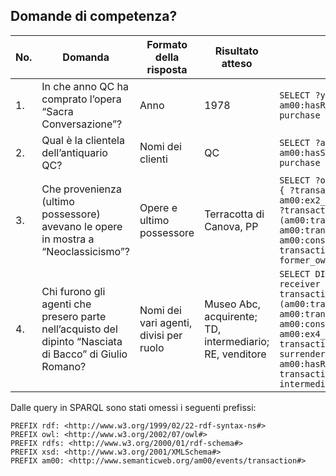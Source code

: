 ## Domande di competenza?

| No. | Domanda                                                                                                 | Formato della risposta                 | Risultato atteso                                        | SPARQL                                                                                                                                                                                                                                                                                                                           |
|-----|---------------------------------------------------------------------------------------------------------|----------------------------------------|---------------------------------------------------------|----------------------------------------------------------------------------------------------------------------------------------------------------------------------------------------------------------------------------------------------------------------------------------------------------------------------------------|
| 1.  | In che anno QC ha comprato l’opera “Sacra Conversazione”?                                               | Anno                                   | 1978                                                    | ``` SELECT ?year  WHERE { ?purchase am00:hasReceiver am00:ex1_QC. ?purchase am00:hasDate ?year. } ```                                                                                                                                                                                                                            |
| 2.  | Qual è la clientela dell’antiquario QC?                                                                 | Nomi dei clienti                       | QC                                                      | ``` SELECT ?agent  WHERE { ?purchase am00:hasSurrender am00:ex1_ST. ?purchase am00:hasReceiver ?agent. } ```                                                                                                                                                                                                                     |
| 3.  | Che provenienza (ultimo possessore) avevano le opere in mostra a “Neoclassicismo”?                      | Opere e ultimo possessore              | Terracotta di Canova, PP                                | ``` SELECT ?object ?former_owner  WHERE { ?transaction am00:hasPurpose am00:ex2_exhibition_neoclassicismo. ?transaction (am00:transfersCustodyOf \| am00:transfersPropertyOf) / am00:consistsOf ?object. ?transaction am00:hasSurrender ?former_owner }  ```                                                                     |
| 4.  | Chi furono gli agenti che presero parte nell’acquisto del dipinto “Nasciata di Bacco” di Giulio Romano? | Nomi dei vari agenti, divisi per ruolo | Museo Abc, acquirente; TD, intermediario; RE, venditore | ``` SELECT DISTINCT ?surrender ?receiver ?intermediary  WHERE { ?transaction (am00:transfersCustodyOf \| am00:transfersPropertyOf) / am00:consistsOf am00:ex4_nascita_bacco_gromano. ?transaction am00:hasSurrender ?surrender. ?transaction am00:hasReceiver ?receiver. ?transaction am00:hasIntermediary ?intermediary. }  ``` |                                                                                            |


Dalle query in SPARQL sono stati omessi i seguenti prefissi:
```
PREFIX rdf: <http://www.w3.org/1999/02/22-rdf-syntax-ns#>
PREFIX owl: <http://www.w3.org/2002/07/owl#>
PREFIX rdfs: <http://www.w3.org/2000/01/rdf-schema#>
PREFIX xsd: <http://www.w3.org/2001/XMLSchema#>
PREFIX am00: <http://www.semanticweb.org/am00/events/transaction#>
```
